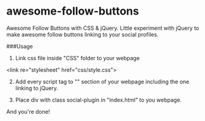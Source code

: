 # awesome-follow-buttons
Awesome Follow Buttons with  CSS &amp; jQuery. Little experiment with jQuery to make awesome follow buttons linking to your social profiles.

###Usage
1. Link css file inside "CSS" folder to your webpage
  
&lt;link re="stylesheet" href="css/style.css">

2. Add every script tag to "<head>" section of your webpage including the one linking to jQuery.

3. Place div with class social-plugin in "index.html" to you webpage.

And you're done!


